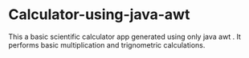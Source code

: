 # Calculator-using-java-awt
This a basic scientific calculator app generated using only java awt .  It performs basic multiplication and trignometric calculations.
